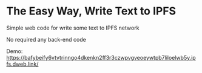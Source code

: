 # The Easy Way, Write Text to IPFS 
Simple web code for write some text to IPFS network

No required any back-end code

Demo: https://bafybeify6vtvtrinngo4dkenkn2ff3r3czwpvgveoeywtpb7liloelwb5y.ipfs.dweb.link/
